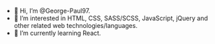 - 👋 Hi, I’m @George-Paul97.
- 👀 I’m interested in HTML, CSS, SASS/SCSS, JavaScript, jQuery and other related web technologies/languages.
- 🌱 I’m currently learning React.


<!---
George-Paul97/George-Paul97 is a ✨ special ✨ repository because its `README.md` (this file) appears on your GitHub profile.
You can click the Preview link to take a look at your changes.
--->
